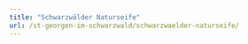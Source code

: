 ```yaml
---
title: "Schwarzwälder Naturseife"
url: /st-georgen-im-schwarzwald/schwarzwaelder-naturseife/
---
```

